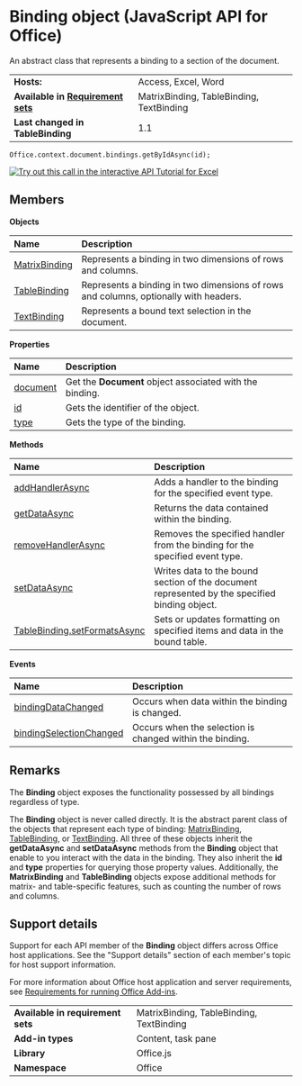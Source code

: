 
# Binding object (JavaScript API for Office)
An abstract class that represents a binding to a section of the document.

|||
|:-----|:-----|
|**Hosts:**|Access, Excel, Word|
|**Available in [Requirement sets](http://msdn.microsoft.com/library/6b6702f2-b0a5-46ab-a356-8dda897ca8ae%28Office.15%29.aspx)**|MatrixBinding, TableBinding, TextBinding|
|**Last changed in TableBinding**|1.1|

```
Office.context.document.bindings.getByIdAsync(id);
```

[![Try out this call in the interactive API Tutorial for Excel](../images/819b84bf-151c-4a12-80c3-d6f8d7c03251.png)](http://officeapitutorial.azurewebsites.net/Redirect.mdl?scenario=Update+a+Row+in+a+Table)

## Members


**Objects**


|**Name**|**Description**|
|:-----|:-----|
|[MatrixBinding](../reference/shared/binding-object/matrixbinding-object/matrixbinding-object.md)|Represents a binding in two dimensions of rows and columns.|
|[TableBinding](../reference/shared/binding-object/tablebinding-object/tablebinding-object.md)|Represents a binding in two dimensions of rows and columns, optionally with headers.|
|[TextBinding](../reference/shared/binding-object/tablebinding-object/textbinding-object.md)|Represents a bound text selection in the document.|

**Properties**


|**Name**|**Description**|
|:-----|:-----|
|[document](../reference/shared/binding-object/document-property.md)|Get the  **Document** object associated with the binding.|
|[id](../reference/shared/binding-object/id-property.md)|Gets the identifier of the object.|
|[type](../reference/shared/binding-object/type-property.md)|Gets the type of the binding.|

**Methods**


|**Name**|**Description**|
|:-----|:-----|
|[addHandlerAsync](../reference/shared/binding-object/addhandlerasync-method.md)|Adds a handler to the binding for the specified event type.|
|[getDataAsync](../reference/shared/binding-object/getdataasync-method.md)|Returns the data contained within the binding.|
|[removeHandlerAsync](../reference/shared/binding-object/removehandlerasync-method.md)|Removes the specified handler from the binding for the specified event type.|
|[setDataAsync](../reference/shared/binding-object/setdataasync-method.md)|Writes data to the bound section of the document represented by the specified binding object.|
|[TableBinding.setFormatsAsync](../reference/shared/binding-object/tablebinding-object/setformatsasync-method.md)|Sets or updates formatting on specified items and data in the bound table.|

**Events**


|**Name**|**Description**|
|:-----|:-----|
|[bindingDataChanged](../reference/shared/binding-object/data-changed-event/bindingdatachanged-event.md)|Occurs when data within the binding is changed.|
|[bindingSelectionChanged](../reference/shared/binding-object/selection-changed-event/bindingselectionchanged-event.md)|Occurs when the selection is changed within the binding.|

## Remarks

The  **Binding** object exposes the functionality possessed by all bindings regardless of type.

The  **Binding** object is never called directly. It is the abstract parent class of the objects that represent each type of binding: [MatrixBinding](../reference/shared/binding-object/matrixbinding-object/matrixbinding-object.md), [TableBinding](../reference/shared/binding-object/tablebinding-object/tablebinding-object.md), or [TextBinding](../reference/shared/binding-object/tablebinding-object/textbinding-object.md). All three of these objects inherit the  **getDataAsync** and **setDataAsync** methods from the **Binding** object that enable to you interact with the data in the binding. They also inherit the **id** and **type** properties for querying those property values. Additionally, the **MatrixBinding** and **TableBinding** objects expose additional methods for matrix- and table-specific features, such as counting the number of rows and columns.


## Support details


Support for each API member of the  **Binding** object differs across Office host applications. See the "Support details" section of each member's topic for host support information.

For more information about Office host application and server requirements, see [Requirements for running Office Add-ins](http://msdn.microsoft.com/library/67340567-bb9a-498c-96d3-3f52f28c16bc%28Office.15%29.aspx).


|||
|:-----|:-----|
|**Available in requirement sets**|MatrixBinding, TableBinding, TextBinding|
|**Add-in types**|Content, task pane|
|**Library**|Office.js|
|**Namespace**|Office|
